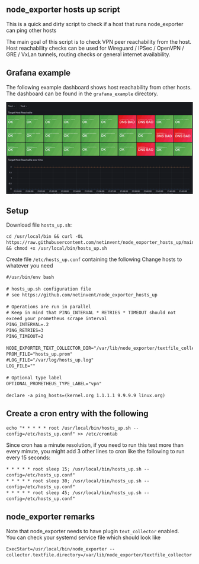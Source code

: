 ## node_exporter hosts up script

This is a quick and dirty script to check if a host that runs node_exporter can ping other hosts  

The main goal of this script is to check VPN peer reachability from the host.  
Host reachability checks can be used for Wireguard / IPSec / OpenVPN / GRE / VxLan tunnels, routing checks or general internet availability.

## Grafana example

The following example dashboard shows host reachability from other hosts.  
The dashboard can be found in the `grafana_example` directory.

![image](grafana_example/example_dashboard.png)

## Setup

Download file `hosts_up.sh`:

```
cd /usr/local/bin && curl -OL https://raw.githubusercontent.com/netinvent/node_exporter_hosts_up/main/hosts_up.sh && chmod +x /usr/local/bin/hosts_up.sh
```

Create file `/etc/hosts_up.conf` containing the following
Change hosts to whatever you need

```
#/usr/bin/env bash

# hosts_up.sh configuration file
# see https://github.com/netinvent/node_exporter_hosts_up

# Operations are run in parallel
# Keep in mind that PING_INTERVAL * RETRIES * TIMEOUT should not exceed your prometheus scrape interval
PING_INTERVAL=.2
PING_RETRIES=3
PING_TIMEOUT=2

NODE_EXPORTER_TEXT_COLLECTOR_DIR="/var/lib/node_exporter/textfile_collector"
PROM_FILE="hosts_up.prom"
#LOG_FILE="/var/log/hosts_up.log"
LOG_FILE=""

# Optional type label
OPTIONAL_PROMETHEUS_TYPE_LABEL="vpn"

declare -a ping_hosts=(kernel.org 1.1.1.1 9.9.9.9 linux.org)
```

## Create a cron entry with the following

```
echo "* * * * * root /usr/local/bin/hosts_up.sh --config=/etc/hosts_up.conf" >> /etc/crontab
```

Since cron has a minute resolution, if you need to run this test more than every minute, you might add 3 other lines to cron like the following to run every 15 seconds:
```
* * * * * root sleep 15; /usr/local/bin/hosts_up.sh --config=/etc/hosts_up.conf"
* * * * * root sleep 30; /usr/local/bin/hosts_up.sh --config=/etc/hosts_up.conf"
* * * * * root sleep 45; /usr/local/bin/hosts_up.sh --config=/etc/hosts_up.conf"
```


## node_exporter remarks

Note that node_exporter needs to have plugin `text_collector` enabled.  
You can check your systemd service file which should look like
```
ExecStart=/usr/local/bin/node_exporter --collector.textfile.directory=/var/lib/node_exporter/textfile_collector
```